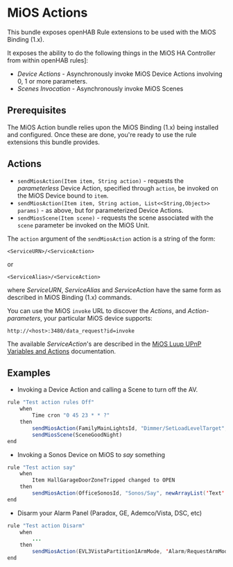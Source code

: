 # MiOS Actions

This bundle exposes openHAB Rule extensions to be used with the MiOS Binding (1.x).

It exposes the ability to do the following things in the MiOS HA Controller from within openHAB rules]:

- *Device Actions* - Asynchronously invoke MiOS Device Actions involving 0, 1 or more parameters.
- *Scenes Invocation* - Asynchronously invoke MiOS Scenes

## Prerequisites

The MiOS Action bundle relies upon the MiOS Binding (1.x) being installed and configured.  Once these are done, you're ready to use the rule extensions this bundle provides.

## Actions

- `sendMiosAction(Item item, String action)` - requests the *parameterless* Device Action, specified through `action`, be invoked on the MiOS Device bound to `item`.
- `sendMiosAction(Item item, String action, List<<String,Object>> params)` - as above, but for parameterized Device Actions.
- `sendMiosScene(Item scene)` - requests the scene associated with the `scene` parameter be invoked on the MiOS Unit.

The `action` argument of the `sendMiosAction` action is a string of the form:

```text
<ServiceURN>/<ServiceAction>
```

or

```text
<ServiceAlias>/<ServiceAction>
```

where *ServiceURN*, *ServiceAlias* and *ServiceAction* have the same form as described in MiOS Binding (1.x) commands.

You can use the MiOS `invoke` URL to discover the *Actions*, and *Action-parameters*, your particular MiOS device supports:

```text
http://<host>:3480/data_request?id=invoke
```

The available *ServiceAction*'s are described in the [MiOS Luup UPnP Variables and Actions](http://wiki.micasaverde.com/index.php/Luup_UPnP_Variables_and_Actions) documentation.

## Examples

- Invoking a Device Action and calling a Scene to turn off the AV.

```javascript
rule "Test action rules Off"
    when
        Time cron "0 45 23 * * ?"
    then
        sendMiosAction(FamilyMainLightsId, "Dimmer/SetLoadLevelTarget", newArrayList('newLoadlevelTarget' -> 0))
        sendMiosScene(SceneGoodNight)
end
```

- Invoking a Sonos Device on MiOS to *say* something

```java
rule "Test action say"
    when
        Item HallGarageDoorZoneTripped changed to OPEN
    then
        sendMiosAction(OfficeSonosId, "Sonos/Say", newArrayList('Text' -> 'Warning! Garage door opened', 'Volume' -> 50))
end
```

- Disarm your Alarm Panel (Paradox, GE, Ademco/Vista, DSC, etc)

```java
rule "Test action Disarm"
    when
        ...
    then
        sendMiosAction(EVL3VistaPartition1ArmMode, 'Alarm/RequestArmMode', newArrayList('State' -> 'Disarmed', PINCode' -> 1234)
end
```
